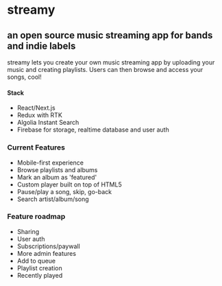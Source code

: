 # streamy
## an open source music streaming app for bands and indie labels
streamy lets you create your own music streaming app by uploading your music and creating playlists. Users can then browse and access your songs, cool!

#### Stack
- React/Next.js
- Redux with RTK
- Algolia Instant Search
- Firebase for storage, realtime database and user auth

### Current Features
- Mobile-first experience
- Browse playlists and albums
- Mark an album as 'featured'
- Custom player built on top of HTML5 <audio> API
- Pause/play a song, skip, go-back
- Search artist/album/song

### Feature roadmap
- Sharing
- User auth
- Subscriptions/paywall
- More admin features
- Add to queue
- Playlist creation
- Recently played
